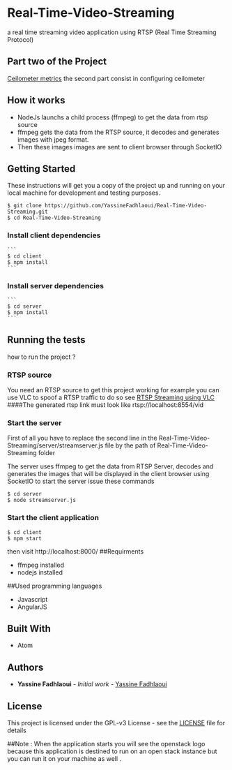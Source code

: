 # Real-Time-Video-Streaming
a real time streaming video application using RTSP (Real Time Streaming Protocol)
## Part two of the Project
[Ceilometer metrics](https://github.com/YassineFadhlaoui/Ceilometer-metrics)
the second part consist in configuring ceilometer 

## How it works
* NodeJs launchs a child process (ffmpeg) to get the data from rtsp source
* ffmpeg gets the data from the RTSP source, it decodes and generates images with jpeg format.
* Then these images images are sent to client browser through SocketIO

## Getting Started

These instructions will get you a copy of the project up and running on your local machine for development and testing purposes. 

```
$ git clone https://github.com/YassineFadhlaoui/Real-Time-Video-Streaming.git
$ cd Real-Time-Video-Streaming
```
### Install client dependencies 
    ```
    $ cd client
    $ npm install
    ```
### Install server dependencies
    ```
    $ cd server
    $ npm install
    ```
## Running the tests
how to run the project ?
### RTSP source
You need an RTSP source to get this project working for example you can use VLC to spoof a RTSP traffic to do so see [RTSP Streaming using VLC](https://youtu.be/VsahDWNByVQ) 
####The generated rtsp link must look like rtsp://localhost:8554/vid 
### Start the server
First of all you have to replace the second line in the  Real-Time-Video-Streaming/server/streamserver.js file
by the path of Real-Time-Video-Streaming folder

The server uses ffmpeg to get the data from RTSP Server,  decodes and generates the images that will be displayed in the client browser using SocketIO
to start the server issue these commands
```
$ cd server
$ node streamserver.js
```
### Start the client application

  ```
  $ cd client
  $ npm start 
  ```
  then visit http://localhost:8000/
##Requirments
  * ffmpeg installed
  * nodejs installed
  
##Used programming languages
  
  * Javascript
  * AngularJS
  
## Built With

* Atom 

## Authors

* **Yassine Fadhlaoui** - *Initial work* - [Yassine Fadhlaoui](https://github.com/YassineFadhlaoui)

## License

This project is licensed under the GPL-v3 License - see the [LICENSE](https://github.com/YassineFadhlaoui/Real-Time-Video-Streaming/blob/master/LICENSE) file for details


##Note :
When the application starts you will see the openstack logo because this application is destined to run on an open stack instance 
but you can run it on your machine as well .


